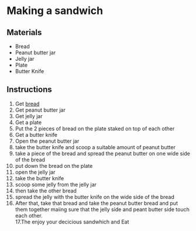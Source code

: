 # Making a sandwich

## Materials
- Bread
- Peanut butter jar
- Jelly jar
- Plate
- Butter Knife

## Instructions
1. Get [bread](making_bread.md)
2. Get peanut butter jar
3. Get jelly jar
4. Get a plate
5. Put the 2 pieces of bread on the plate staked on top of each other
6. Get a butter knife
7. Open the peanut butter jar
8. take the butter knife and scoop a suitable amount of peanut butter 
9. take a piece of the bread and spread the peanut butter on one wide side of the bread
10. put down the bread on the plate
11. open the jelly jar
12. take the butter knife
13. scoop some jelly from the jelly jar
14. then take the other bread
15. spread the jelly with the butter knife on the wide side of the bread
16. After that, take that bread and take the peanut butter bread and put them together maiing sure that the jelly side and peant butter side touch each other.   
17.The enjoy your decicious sandwhich and Eat
